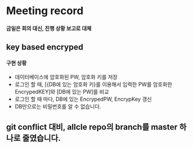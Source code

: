 # Meeting record
#### 금일은 회의 대신, 진행 상황 보고로 대체

## key based encryped
#### 구현 상황
- 데이터베이스에 암호화된 PW, 암호화 키를 저장
- 로그인 할 때, [{DB에 있는 암호화 키}를 이용해서 입력한 PW를 암호화한 EncrypedKEY]와 [DB에 있는 PW]를 비교
- 로그인 할 때 마다, DB에 있는 EncrypedPW, EncrypKey 갱신
- DB만으로는 비밀번호를 알 수 없습니다.

## git conflict 대비, allcle repo의 branch를 master 하나로 줄였습니다.
